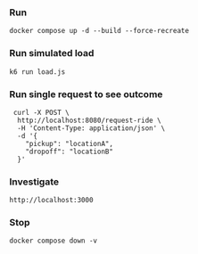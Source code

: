 ### Run

```shell
docker compose up -d --build --force-recreate 
```

### Run simulated load
```shell
k6 run load.js
```

### Run single request to see outcome
```shell
 curl -X POST \
  http://localhost:8080/request-ride \
  -H 'Content-Type: application/json' \
  -d '{
    "pickup": "locationA",
    "dropoff": "locationB"
  }'

```

### Investigate
```
http://localhost:3000
```

### Stop

```shell
docker compose down -v
```